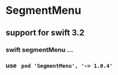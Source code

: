 # SegmentMenu
## support for swift 3.2
### swift segmentMenu ...
### use  ` pod 'SegmentMenu', '~> 1.0.4'`

